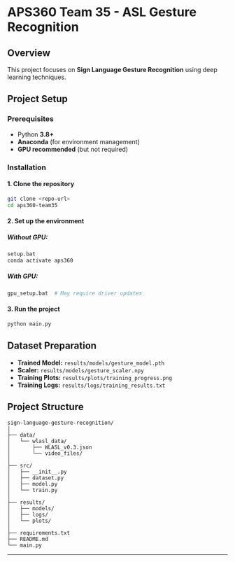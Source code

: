# APS360 Team 35 - ASL Gesture Recognition

## Overview
This project focuses on **Sign Language Gesture Recognition** using deep learning techniques.

## Project Setup

### Prerequisites
- Python **3.8+**
- **Anaconda** (for environment management)
- **GPU recommended** (but not required)

### Installation
#### 1. Clone the repository
```sh
git clone <repo-url>
cd aps360-team35
```

#### 2. Set up the environment
##### Without GPU:
```sh
setup.bat
conda activate aps360
```
##### With GPU:
```sh
gpu_setup.bat  # May require driver updates
```

#### 3. Run the project
```sh
python main.py
```

## Dataset Preparation
- **Trained Model:** `results/models/gesture_model.pth`
- **Scaler:** `results/models/gesture_scaler.npy`
- **Training Plots:** `results/plots/training_progress.png`
- **Training Logs:** `results/logs/training_results.txt`

## Project Structure
```
sign-language-gesture-recognition/
│
├── data/
│   └── wlasl_data/
│       ├── WLASL_v0.3.json
│       └── video_files/
│
├── src/
│   ├── __init__.py
│   ├── dataset.py
│   ├── model.py
│   └── train.py
│
├── results/
│   ├── models/
│   ├── logs/
│   └── plots/
│
├── requirements.txt
├── README.md
└── main.py
```

---

